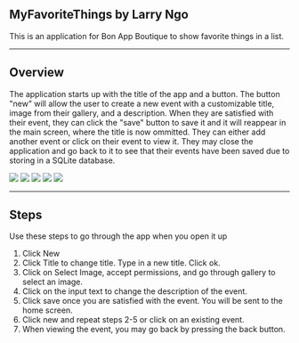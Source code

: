 ## MyFavoriteThings by Larry Ngo

This is an application for Bon App Boutique to show favorite things in a list.

---

## Overview

The application starts up with the title of the app and a button. The button "new" will allow the user to create a new event with a customizable title, image from their gallery,
and a description. When they are satisfied with their event, they can click the "save" button to save it and it will reappear in the main screen, where the title is now
ommitted. They can either add another event or click on their event to view it. They may close the application and go back to it to see that their events have been saved
due to storing in a SQLite database.

![](https://bitbucket.org/larryngo/myfavoritethings/raw/7e2839e70d5e2fa83cf695e2ab36be2d149d725f/demo/1.JPG) 
![](https://bitbucket.org/larryngo/myfavoritethings/raw/7e2839e70d5e2fa83cf695e2ab36be2d149d725f/demo/2.JPG) 
![](https://bitbucket.org/larryngo/myfavoritethings/raw/7e2839e70d5e2fa83cf695e2ab36be2d149d725f/demo/3.JPG)
![](https://bitbucket.org/larryngo/myfavoritethings/raw/7e2839e70d5e2fa83cf695e2ab36be2d149d725f/demo/4.JPG) 
![](https://bitbucket.org/larryngo/myfavoritethings/raw/7e2839e70d5e2fa83cf695e2ab36be2d149d725f/demo/5.JPG)

---

## Steps

Use these steps to go through the app when you open it up

1. Click New
2. Click Title to change title. Type in a new title. Click ok.
3. Click on Select Image, accept permissions, and go through gallery to select an image.
4. Click on the input text to change the description of the event.
5. Click save once you are satisfied with the event. You will be sent to the home screen.
6. Click new and repeat steps 2-5 or click on an existing event.
7. When viewing the event, you may go back by pressing the back button.
